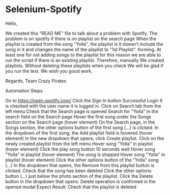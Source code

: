 # Selenium-Spotify

Hello,

We created this "READ ME" file to talk about a problem with Spotify.
The problem is on spotify if there is no playlist on the search page
When the playlist is created from the song "Yolla", the playlist is
It doesn't include the song in it and changes the name of the playlist to "1st Playlist".
forming. At least one for not adding songs to the playlist for this reason
we are able to run the script if there is an existing playlist. Therefore, manually
We created playlists. Without deleting these playlists when you check
We will be glad if you run the test. We wish you good work.

Regards,
Team Crazy Pirates		


Automation Steps

Go to https://open.spotify.com/
Click the Sign In button
Successful Login
It is checked with the user name it is logged in.
Click on Search tab from the left menu
Check that the Search page is opened
Search for "Yolla" in the search field on the Search page
Hover the first song under the Songs section on the Search page (hover element)
On the Search page, in the Songs section, the other options button of the first song (...) is clicked.
In the dropdown of the first song, the Add playlist field is hovered (hover element)
In the new dropdown that opens, click Create playlist.
Click on the newly created playlist from the left menu
Hover song "Yolla" in playlist (hover element)
Click the play song button
10 seconds wait
Hover song "Yolla" in playlist (hover element)
The song is stopped
Hover song "Yolla" in playlist (hover element)
Click the other options button of the "Yolla" song (...)
In the dropdown that opens, the Remove from this playlist button is clicked.
Check that the song has been deleted
Click the other options button (...) just below the photo section of the playlist.
Click the Delete button in the dropdown that opens.
Delete operation is confirmed in the opened modal
Expect Result: Check that the playlist is deleted
